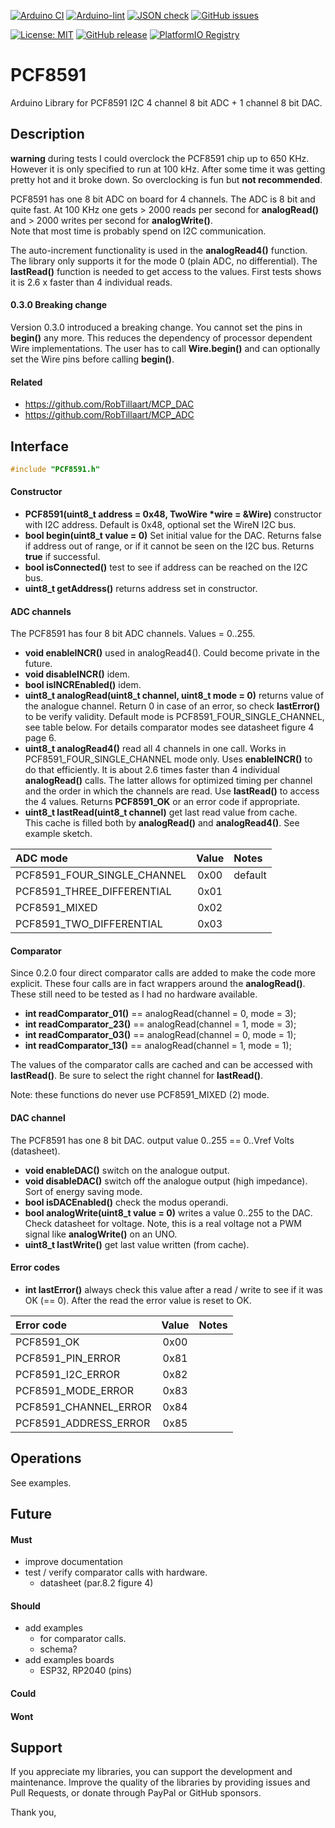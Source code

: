 
[![Arduino CI](https://github.com/RobTillaart/PCF8591/workflows/Arduino%20CI/badge.svg)](https://github.com/marketplace/actions/arduino_ci)
[![Arduino-lint](https://github.com/RobTillaart/PCF8591/actions/workflows/arduino-lint.yml/badge.svg)](https://github.com/RobTillaart/PCF8591/actions/workflows/arduino-lint.yml)
[![JSON check](https://github.com/RobTillaart/PCF8591/actions/workflows/jsoncheck.yml/badge.svg)](https://github.com/RobTillaart/PCF8591/actions/workflows/jsoncheck.yml)
[![GitHub issues](https://img.shields.io/github/issues/RobTillaart/PCF8591.svg)](https://github.com/RobTillaart/PCF8591/issues)

[![License: MIT](https://img.shields.io/badge/license-MIT-green.svg)](https://github.com/RobTillaart/PCF8591/blob/master/LICENSE)
[![GitHub release](https://img.shields.io/github/release/RobTillaart/PCF8591.svg?maxAge=3600)](https://github.com/RobTillaart/PCF8591/releases)
[![PlatformIO Registry](https://badges.registry.platformio.org/packages/robtillaart/library/PCF8591.svg)](https://registry.platformio.org/libraries/robtillaart/PCF8591)


# PCF8591

Arduino Library for PCF8591 I2C 4 channel 8 bit ADC + 1 channel 8 bit DAC.


## Description

**warning** during tests I could overclock the PCF8591 chip up to 650 KHz.
However it is only specified to run at 100 kHz. 
After some time it was getting pretty hot and it broke down. 
So overclocking is fun but **not recommended**.

PCF8591 has one 8 bit ADC on board for 4 channels. The ADC is 8 bit and quite fast.
At 100 KHz one gets \> 2000 reads per second for **analogRead()** and 
\> 2000 writes per second for **analogWrite()**.  
Note that most time is probably spend on I2C communication.

The auto-increment functionality is used in the **analogRead4()** function.
The library only supports it for the mode 0 (plain ADC, no differential). 
The **lastRead()** function is needed to get access to the values.
First tests shows it is 2.6 x faster than 4 individual reads.


#### 0.3.0 Breaking change

Version 0.3.0 introduced a breaking change.
You cannot set the pins in **begin()** any more.
This reduces the dependency of processor dependent Wire implementations.
The user has to call **Wire.begin()** and can optionally set the Wire pins 
before calling **begin()**.


#### Related

- https://github.com/RobTillaart/MCP_DAC
- https://github.com/RobTillaart/MCP_ADC



## Interface

```cpp
#include "PCF8591.h"
```

#### Constructor

- **PCF8591(uint8_t address = 0x48, TwoWire \*wire = &Wire)** constructor with I2C address.
Default is 0x48, optional set the WireN I2C bus.
- **bool begin(uint8_t value = 0)** Set initial value for the DAC.
Returns false if address out of range, or if it cannot be seen on the I2C bus.
Returns **true** if successful.
- **bool isConnected()** test to see if address can be reached on the I2C bus.
- **uint8_t getAddress()** returns address set in constructor.


#### ADC channels

The PCF8591 has four 8 bit ADC channels. Values = 0..255.

- **void enableINCR()** used in analogRead4(). 
Could become private in the future.
- **void disableINCR()** idem.
- **bool isINCREnabled()** idem.
- **uint8_t analogRead(uint8_t channel, uint8_t mode = 0)** returns value of the analogue channel.
Return 0 in case of an error, so check **lastError()** to be verify validity.
Default mode is PCF8591_FOUR_SINGLE_CHANNEL, see table below.
For details comparator modes see datasheet figure 4 page 6.
- **uint8_t analogRead4()** read all 4 channels in one call.
Works in PCF8591_FOUR_SINGLE_CHANNEL mode only.
Uses **enableINCR()** to do that efficiently. 
It is about 2.6 times faster than 4 individual **analogRead()** calls.
The latter allows for optimized timing per channel and the order 
in which the channels are read.
Use **lastRead()** to access the 4 values.
Returns **PCF8591_OK** or an error code if appropriate.
- **uint8_t lastRead(uint8_t channel)** get last read value from cache.  
This cache is filled both by **analogRead()** and **analogRead4()**. 
See example sketch.


|  ADC mode                     |  Value  |  Notes    |
|:------------------------------|:-------:|:----------|
|  PCF8591_FOUR_SINGLE_CHANNEL  |  0x00   |  default  |
|  PCF8591_THREE_DIFFERENTIAL   |  0x01   |
|  PCF8591_MIXED                |  0x02   |
|  PCF8591_TWO_DIFFERENTIAL     |  0x03   |


#### Comparator

Since 0.2.0 four direct comparator calls are added to make the code more explicit.
These four calls are in fact wrappers around the **analogRead()**.
These still need to be tested as I had no hardware available.

- **int readComparator_01()** == analogRead(channel = 0, mode = 3);
- **int readComparator_23()** == analogRead(channel = 1, mode = 3);
- **int readComparator_03()** == analogRead(channel = 0, mode = 1);
- **int readComparator_13()** == analogRead(channel = 1, mode = 1);

The values of the comparator calls are cached and can be accessed with **lastRead()**.
Be sure to select the right channel for **lastRead()**.

Note: these functions do never use PCF8591_MIXED (2) mode.


#### DAC channel

The PCF8591 has one 8 bit DAC. output value 0..255 == 0..Vref Volts (datasheet).

- **void enableDAC()** switch on the analogue output.
- **void disableDAC()** switch off the analogue output (high impedance). Sort of energy saving mode.
- **bool isDACEnabled()** check the modus operandi.
- **bool analogWrite(uint8_t value = 0)** writes a value 0..255 to the DAC. Check datasheet for voltage.
Note, this is a real voltage not a PWM signal like **analogWrite()** on an UNO.
- **uint8_t lastWrite()** get last value written (from cache).


#### Error codes

- **int lastError()** always check this value after a read / write to see if it was OK (== 0).
After the read the error value is reset to OK.

|  Error code             |  Value  |  Notes  |
|:------------------------|:-------:|:--------|
|  PCF8591_OK             |  0x00   |
|  PCF8591_PIN_ERROR      |  0x81   |
|  PCF8591_I2C_ERROR      |  0x82   |
|  PCF8591_MODE_ERROR     |  0x83   |
|  PCF8591_CHANNEL_ERROR  |  0x84   |
|  PCF8591_ADDRESS_ERROR  |  0x85   |


## Operations

See examples.


## Future

#### Must

- improve documentation
- test / verify comparator calls with hardware.
  - datasheet (par.8.2 figure 4)

#### Should

- add examples 
  - for comparator calls.
  - schema?
- add examples boards
  - ESP32, RP2040 (pins)

#### Could


#### Wont


## Support

If you appreciate my libraries, you can support the development and maintenance.
Improve the quality of the libraries by providing issues and Pull Requests, or
donate through PayPal or GitHub sponsors.

Thank you,


